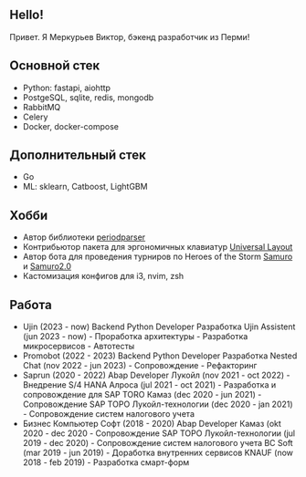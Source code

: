 ## Hello!

Привет. Я Меркурьев Виктор, бэкенд разработчик из Перми!

## Основной стек

- Python: fastapi, aiohttp
- PostgeSQL, sqlite, redis, mongodb
- RabbitMQ
- Celery
- Docker, docker-compose

## Дополнительный стек
- Go
- ML: sklearn, Catboost, LightGBM

## Хобби

- Автор библиотеки [periodparser](https://pypi.org/project/periodparser/)
- Контрибьютор пакета для эргономичных клавиатур [Universal Layout](https://github.com/braindefender/universal-layout)
- Автор бота для проведения турниров по Heroes of the Storm [Samuro](https://github.com/fennr/Samuro-HotsBot) и [Samuro2.0](https://github.com/fennr/samuro2.0)
- Кастомизация конфигов для i3, nvim, zsh

## Работа

- Ujin (2023 - now) Backend Python Developer
    Разработка Ujin Assistent (jun 2023 - now)
        - Проработка архитектуры
        - Разработка микросервисов
        - Автотесты
- Promobot (2022 - 2023) Backend Python Developer
    Разработка Nested Chat (nov 2022 - jun 2023)
        - Сопровождение
        - Рефакторинг
- Saprun (2020 - 2022) Abap Developer
    Лукойл (nov 2021 - oct 2022)
        - Внедрение S/4 HANA
    Алроса (jul 2021 - oct 2021)
        - Разработка и сопровождение для SAP TORO
    Камаз (dec 2020 - jun 2021)
        - Сопровождение SAP TOPO
    Лукойл-технологии (dec 2020 - jan 2021)
        - Сопровождение систем налогового учета
- Бизнес Компьютер Софт (2018 - 2020) Abap Developer
    Камаз (okt 2020 - dec 2020
        - Сопровождение SAP TOPO
    Лукойл-технологии (jul 2019 - dec 2020)
        - Сопровождение систем налогового учета
    BC Soft (mar 2019 - jun 2019)
        - Доработка внутренних сервисов
    KNAUF (now 2018 - feb 2019)
        - Разработка смарт-форм



